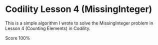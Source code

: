 # Codility Lesson 4 (MissingInteger)

This is a simple algorithm I wrote to solve the MissingInteger problem in Lesson 4 (Counting Elements) in Codility.

Score 100%
